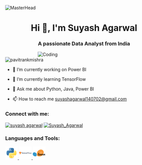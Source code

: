 ![MasterHead](https://repository-images.githubusercontent.com/588181932/e36ec678-7984-4cdd-8e4c-a3932772ff8e)
<h1 align="center">Hi 👋, I'm Suyash Agarwal</h1>
<h3 align="center">A passionate Data Analyst from India</h3>
<img align="right" alt="Coding" width="400" src="https://cdn.dribbble.com/users/1162077/screenshots/3848914/programmer.gif"

<p align="left"> <img src="https://komarev.com/ghpvc/?username=pavitrankmishra&label=Profile%20views&color=0e75b6&style=flat" alt="pavitrankmishra" /> </p>

- 🔭 I’m currently working on Power BI

- 🌱 I’m currently learning TensorFlow 

- 💬 Ask me about Python, Java, Power BI

- 📫 How to reach me suyashagarwal140702@gmail.com

<h3 align="left">Connect with me:</h3>
<p align="left">
<a href="https://www.linkedin.com/in/suyashagarwal140702" target="blank"><img align="center" src="https://raw.githubusercontent.com/rahuldkjain/github-profile-readme-generator/master/src/images/icons/Social/linked-in-alt.svg" alt="suyash agarwal" height="30" width="40" /></a>
<a href="https://leetcode.com/Suyash_Agarwal" target="blank"><img align="center" src="https://cdn.jsdelivr.net/npm/simple-icons@3.1.0/icons/leetcode.svg" alt="Suyash_Agarwal" height="30" width="40" /></a>
</p>

<h3 align="left">Languages and Tools:</h3>
<p align="left"> <a href="https://www.python.org/" target="_blank" rel="noreferrer"> <img src="https://raw.githubusercontent.com/devicons/devicon/master/icons/python/python-original.svg" alt="python" width="40" height="40"/> </a> <a href="https://www.tensorflow.org" target="_blank" rel="noreferrer"> <img src="https://raw.githubusercontent.com/devicons/devicon/master/icons/tensorflow/tensorflow-original-wordmark.svg" alt="tensorflow" width="40" height="40"/> </a> <a href="https://scikit-learn.org/stable/" target="_blank" rel="noreferrer"> <img src="https://github.com/devicons/devicon/blob/master/icons/scikitlearn/scikitlearn-original.svg" alt="scikit" width="40" height="40"/> </a> 
